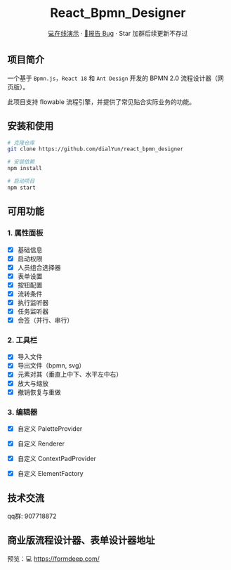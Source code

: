 <h1 align="center">React_Bpmn_Designer</h1>

<p align="center">
  <a href="http://design.flowweb.cn/">💻在线演示</a>
  ·
  <a href="https://github.com/dialYun/react_bpmn_designer/issues">🐛报告 Bug</a>
  ·
  Star 加群后续更新不存过
</p>

## 项目简介

一个基于 `Bpmn.js`，`React 18` 和 `Ant Design` 开发的 BPMN 2.0 流程设计器（网页版）。

此项目支持 flowable 流程引擎，并提供了常见贴合实际业务的功能。


## 安装和使用

```bash
# 克隆仓库
git clone https://github.com/dialYun/react_bpmn_designer

# 安装依赖
npm install

# 启动项目
npm start
```

## 可用功能

### 1. 属性面板

- [x] 基础信息
- [x] 启动权限
- [x] 人员组合选择器
- [x] 表单设置
- [x] 按钮配置
- [x] 流转条件
- [x] 执行监听器
- [x] 任务监听器
- [x] 会签（并行、串行）
      
### 2. 工具栏

- [x] 导入文件
- [x] 导出文件（bpmn, svg）
- [x] 元素对其（垂直上中下、水平左中右）
- [x] 放大与缩放
- [x] 撤销恢复与重做

### 3. 编辑器

- [x] 自定义 PaletteProvider
- [x] 自定义 Renderer
- [x] 自定义 ContextPadProvider
- [x] 自定义 ElementFactory



## 技术交流
qq群: 907718872

## 商业版流程设计器、表单设计器地址

预览：💻 https://formdeep.com/
